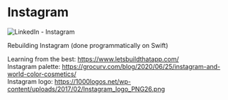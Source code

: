 # Instagram

![LinkedIn - Instagram](https://github.com/angelaterao/Instagram/assets/118790712/134e7d15-5d29-465d-853e-85b85164ec4e)

Rebuilding Instagram (done programmatically on Swift)

Learning from the best: https://www.letsbuildthatapp.com/  
Instagram palette: https://grocurv.com/blog/2020/06/25/instagram-and-world-color-cosmetics/  
Instagram logo: https://1000logos.net/wp-content/uploads/2017/02/Instagram_logo_PNG26.png
